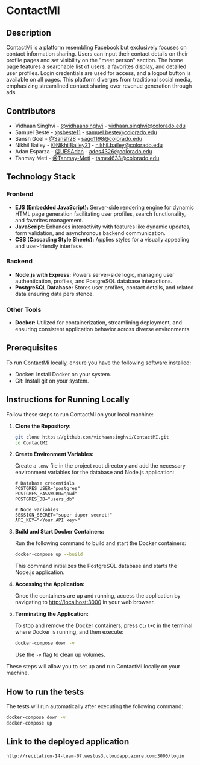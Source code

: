 # ContactMI

## Description

ContactMi is a platform resembling Facebook but exclusively focuses on contact information sharing. Users can input their contact details on their profile pages and set visibility on the "meet person" section. The home page features a searchable list of users, a favorites display, and detailed user profiles. Login credentials are used for access, and a logout button is available on all pages. This platform diverges from traditional social media, emphasizing streamlined contact sharing over revenue generation through ads.

## Contributors

- Vidhaan Singhvi - [@vidhaansinghvi](https://github.com/vidhaansinghvi) - vidhaan.singhvi@colorado.edu
- Samuel Beste - [@sbeste11](https://github.com/sbeste11) - samuel.beste@colorado.edu
- Sansh Goel - [@Sansh28](https://github.com/Sansh28) - sago1198@colorado.edu
- Nikhil Bailey - [@NikhilBailey21](https://github.com/NikhilBailey21) - nikhil.bailey@colorado.edu
- Adan Esparza - [@UESAdan](https://github.com/UESAdan) - ades4326@colorado.edu
- Tanmay Meti - [@Tanmay-Meti](https://github.com/Tanmay-Meti) - tame4633@colorado.edu

## Technology Stack

### Frontend

- **EJS (Embedded JavaScript):** Server-side rendering engine for dynamic HTML page generation facilitating user profiles, search functionality, and favorites management.
- **JavaScript:** Enhances interactivity with features like dynamic updates, form validation, and asynchronous backend communication.
- **CSS (Cascading Style Sheets):** Applies styles for a visually appealing and user-friendly interface.

### Backend

- **Node.js with Express:** Powers server-side logic, managing user authentication, profiles, and PostgreSQL database interactions.
- **PostgreSQL Database:** Stores user profiles, contact details, and related data ensuring data persistence.

### Other Tools

- **Docker:** Utilized for containerization, streamlining deployment, and ensuring consistent application behavior across diverse environments.

## Prerequisites

To run ContactMi locally, ensure you have the following software installed:

- Docker: Install Docker on your system.
- Git: Install git on your system.

## Instructions for Running Locally

Follow these steps to run ContactMi on your local machine:

1. **Clone the Repository:**

    ```bash
    git clone https://github.com/vidhaansinghvi/ContactMI.git
    cd ContactMI
    ```

2. **Create Environment Variables:**

    Create a `.env` file in the project root directory and add the necessary environment variables for the database and Node.js application:

    ```dotenv
    # Database credentials
    POSTGRES_USER="postgres"
    POSTGRES_PASSWORD="pwd"
    POSTGRES_DB="users_db"

    # Node variables
    SESSION_SECRET="super duper secret!"
    API_KEY="<Your API key>"
    ```

3. **Build and Start Docker Containers:**

    Run the following command to build and start the Docker containers:

    ```bash
    docker-compose up --build
    ```

    This command initializes the PostgreSQL database and starts the Node.js application.

4. **Accessing the Application:**

    Once the containers are up and running, access the application by navigating to [http://localhost:3000](http://localhost:3000) in your web browser.

5. **Terminating the Application:**

    To stop and remove the Docker containers, press `Ctrl+C` in the terminal where Docker is running, and then execute:

    ```bash
    docker-compose down -v
    ```

    Use the `-v` flag to clean up volumes.

These steps will allow you to set up and run ContactMi locally on your machine.


## How to run the tests

The tests will run automatically after executing the following command:

```bash
docker-compose down -v
docker-compose up
```


## Link to the deployed application

 ```bash
http://recitation-14-team-07.westus3.cloudapp.azure.com:3000/login
```

